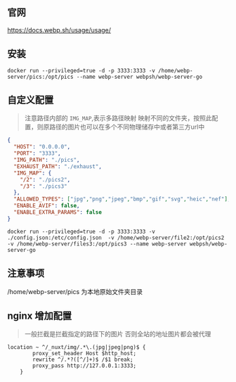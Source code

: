 
## 官网

https://docs.webp.sh/usage/usage/

## 安装

```
docker run --privileged=true -d -p 3333:3333 -v /home/webp-server/pics:/opt/pics --name webp-server webpsh/webp-server-go
```

## 自定义配置
> 注意路径内部的 `IMG_MAP`,表示多路径映射  映射不同的文件夹，按照此配置，则原路径的图片也可以在多个不同物理储存中或者第三方url中

```json
{
  "HOST": "0.0.0.0",
  "PORT": "3333",
  "IMG_PATH": "./pics",
  "EXHAUST_PATH": "./exhaust",
  "IMG_MAP": {
    "/2": "./pics2",
    "/3": "./pics3"
  },
  "ALLOWED_TYPES": ["jpg","png","jpeg","bmp","gif","svg","heic","nef"],
  "ENABLE_AVIF": false,
  "ENABLE_EXTRA_PARAMS": false
}

```

```shell
docker run --privileged=true -d -p 3333:3333 -v ./config.json:/etc/config.json  -v /home/webp-server/file2:/opt/pics2 -v /home/webp-server/files3:/opt/pics3 --name webp-server webpsh/webp-server-go
```

## 注意事项

/home/webp-server/pics 为本地原始文件夹目录

## nginx 增加配置

> 一般拦截是拦截指定的路径下的图片 否则全站的地址图片都会被代理
```
location ~ ^/_nuxt/img/.*\.(jpg|jpeg|png)$ {
        proxy_set_header Host $http_host; 
        rewrite ^/.*?([^/]+)$ /$1 break;
        proxy_pass http://127.0.0.1:3333; 
    }
```

